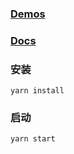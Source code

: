 ### [Demos](https://chenzhiwei199.github.io/static-pages/?path=/story/demos-%E5%B5%8C%E5%A5%97%E5%B8%83%E5%B1%80--%E8%87%AA%E5%AE%9A%E4%B9%89%E6%8B%96%E6%8B%BD%E5%B1%95%E7%A4%BA)


### [Docs](https://chenzhiwei199.github.io/any-layout-api/globals.html)
### 安装
  `yarn install`
  
### 启动
  `yarn start`
